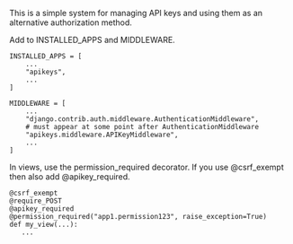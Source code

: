 This is a simple system for managing API keys and using them as an
alternative authorization method.

Add to INSTALLED_APPS and MIDDLEWARE.

```
INSTALLED_APPS = [
    ...
    "apikeys",
    ...
]

MIDDLEWARE = [
    ...
    "django.contrib.auth.middleware.AuthenticationMiddleware",
    # must appear at some point after AuthenticationMiddleware
    "apikeys.middleware.APIKeyMiddleware",
    ...
]
```

In views, use the permission_required decorator. If you use @csrf_exempt
then also add @apikey_required.

```
@csrf_exempt
@require_POST
@apikey_required
@permission_required("app1.permission123", raise_exception=True)
def my_view(...):
   ...
```
